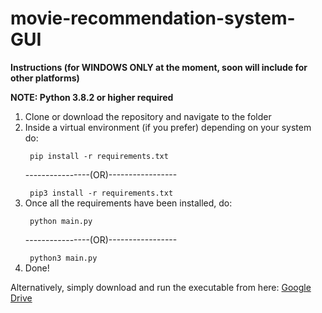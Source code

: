 # movie-recommendation-system-GUI
<b> Instructions (for WINDOWS ONLY at the moment, soon will include for other platforms) </b>

<b> NOTE: Python 3.8.2 or higher required </b>

<ol> 

<li> Clone or download the repository and navigate to the folder </li>
<li> Inside a virtual environment (if you prefer) depending on your system do:

<code> pip install -r requirements.txt </code>
<p> ----------------(OR)----------------- </p>
<code> pip3 install -r requirements.txt </code> </li>
 
<li> Once all the requirements have been installed, do:

<code> python main.py </code>
<p> ----------------(OR)----------------- </p>
<code> python3 main.py </code> </li>

<li> Done! </li>

</ol>

<p> Alternatively, simply download and run the executable from here: <a href="https://drive.google.com/file/d/18a1pgmLth2fmg3WAnX1czqA_uh9jHb2G/view?usp=sharing"> Google Drive </p>

